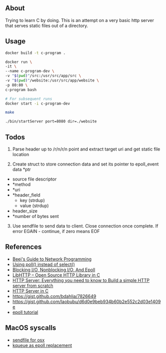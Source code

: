 ## About

Trying to learn C by doing. This is an attempt on a very basic http server that serves static files out of a directory.

## Usage

```sh
docker build -t c-program .

docker run \
-it \
--name c-program-dev \
-v "$(pwd)"/src:/usr/src/app/src \
-v "$(pwd)"/website:/usr/src/app/website \
-p 80:80 \
c-program bash

# For subsequent runs
docker start -i c-program-dev

make

./bin/startServer port=8080 dir=./website
```

## Todos

1. Parse header up to /r/n/r/n point and extract target uri and get static file location

2. Create struct to store connection data and set its pointer to epoll_event data \*ptr

- source file descriptor
- \*method
- \*uri
- \*header_field
  - key (strdup)
  - value (strdup)
- header_size
- \*number of bytes sent

3. Use sendfile to send data to client. Close connection once complete. If error EGAIN - continue, if zero means EOF

## References

- [Beej's Guide to Network Programming](https://beej.us/guide/bgnet/html/)
- [Using poll() instead of select()](https://www.ibm.com/docs/en/i/7.4?topic=designs-using-poll-instead-select)
- [Blocking I/O, Nonblocking I/O, And Epoll](https://eklitzke.org/blocking-io-nonblocking-io-and-epoll)
- [LibHTTP – Open Source HTTP Library in C](https://github.com/lammertb/libhttp)
- [HTTP Server: Everything you need to know to Build a simple HTTP server from scratch](https://medium.com/from-the-scratch/http-server-what-do-you-need-to-know-to-build-a-simple-http-server-from-scratch-d1ef8945e4fa)
- [HTTP Server in C](https://dev-notes.eu/2018/06/http-server-in-c/)
- https://gist.github.com/bdahlia/7826649
- https://gist.github.com/laobubu/d6d0e9beb934b60b2e552c2d03e1409e
- [epoll tutorial](https://suchprogramming.com/epoll-in-3-easy-steps/)

## MacOS syscalls

- [sendfile for osx]()
- [kqueue as epoll replacement](https://developer.apple.com/library/archive/documentation/System/Conceptual/ManPages_iPhoneOS/man2/kqueue.2.html)
